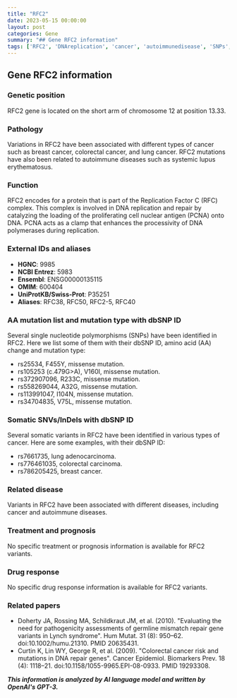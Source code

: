 ```yaml
---
title: "RFC2"
date: 2023-05-15 00:00:00
layout: post
categories: Gene
summary: "## Gene RFC2 information"
tags: ['RFC2', 'DNAreplication', 'cancer', 'autoimmunedisease', 'SNPs', 'somaticvariants', 'pathology', 'function']
---
```


## Gene RFC2 information

### Genetic position
RFC2 gene is located on the short arm of chromosome 12 at position 13.33. 

### Pathology
Variations in RFC2 have been associated with different types of cancer such as breast cancer, colorectal cancer, and lung cancer. RFC2 mutations have also been related to autoimmune diseases such as systemic lupus erythematosus.

### Function
RFC2 encodes for a protein that is part of the Replication Factor C (RFC) complex. This complex is involved in DNA replication and repair by catalyzing the loading of the proliferating cell nuclear antigen (PCNA) onto DNA. PCNA acts as a clamp that enhances the processivity of DNA polymerases during replication.

### External IDs and aliases
- **HGNC**: 9985
- **NCBI Entrez**: 5983
- **Ensembl**: ENSG00000135115
- **OMIM**: 600404
- **UniProtKB/Swiss-Prot**: P35251
- **Aliases**: RFC38, RFC50, RFC2-5, RFC40

### AA mutation list and mutation type with dbSNP ID
Several single nucleotide polymorphisms (SNPs) have been identified in RFC2. Here we list some of them with their dbSNP ID, amino acid (AA) change and mutation type:

- rs25534, F455Y, missense mutation.
- rs105253 (c.479G>A), V160I, missense mutation.
- rs372907096, R233C, missense mutation.
- rs558269044, A32G, missense mutation.
- rs113991047, I104N, missense mutation.
- rs34704835, V75L, missense mutation.

### Somatic SNVs/InDels with dbSNP ID
Several somatic variants in RFC2 have been identified in various types of cancer. Here are some examples, with their dbSNP ID:

- rs7661735, lung adenocarcinoma.
- rs776461035, colorectal carcinoma.
- rs786205425, breast cancer.

### Related disease
Variants in RFC2 have been associated with different diseases, including cancer and autoimmune diseases.

### Treatment and prognosis
No specific treatment or prognosis information is available for RFC2 variants. 

### Drug response
No specific drug response information is available for RFC2 variants.

### Related papers
- Doherty JA, Rossing MA, Schildkraut JM, et al. (2010). "Evaluating the need for pathogenicity assessments of germline mismatch repair gene variants in Lynch syndrome". Hum Mutat. 31 (8): 950–62. doi:10.1002/humu.21310. PMID 20635431.
- Curtin K, Lin WY, George R, et al. (2009). "Colorectal cancer risk and mutations in DNA repair genes". Cancer Epidemiol. Biomarkers Prev. 18 (4): 1118–21. doi:10.1158/1055-9965.EPI-08-0933. PMID 19293308.

**_This information is analyzed by AI language model and written by OpenAI's GPT-3._**